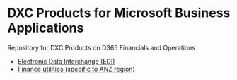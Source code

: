 # DXC Products for Microsoft Business Applications
Repository for DXC Products on D365 Financials and Operations

- [Electronic Data Interchange (EDI)](https://github.com/DXCANZProduct/ICOND365/tree/master/EDI/Introduction.md)
- [Finance utilities (specific to ANZ region)](https://github.com/DXCANZProduct/ICOND365/tree/master/FINU/Introduction.md)
